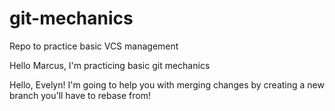 # git-mechanics
Repo to practice basic VCS management

Hello Marcus, I'm practicing basic git mechanics

Hello, Evelyn! I'm going to help you with merging changes by creating a new branch you'll have to rebase from!
